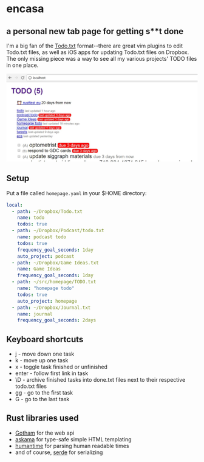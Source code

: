 # encasa

## a personal new tab page for getting s\*\*t done

I'm a big fan of the [Todo.txt](http://todotxt.org/) format--there are great vim plugins to edit Todo.txt files, as well as iOS apps for updating Todo.txt files on Dropbox. The only missing piece was a way to see all my various projects' TODO files in one place.

![screenshot](https://raw.githubusercontent.com/kevinw/encasa/master/docs/static/screenshot.jpg)

## Setup

Put a file called `homepage.yaml` in your $HOME directory:

```yaml
local:
  - path: ~/Dropbox/Todo.txt
    name: todo
    todos: true
  - path: ~/Dropbox/Podcast/todo.txt
    name: podcast todo
    todos: true
    frequency_goal_seconds: 1day
    auto_project: podcast
  - path: ~/Dropbox/Game Ideas.txt
    name: Game Ideas
    frequency_goal_seconds: 1day
  - path: ~/src/homepage/TODO.txt
    name: "homepage todo"
    todos: true
    auto_project: homepage
  - path: ~/Dropbox/Journal.txt
    name: journal
    frequency_goal_seconds: 2days
```

## Keyboard shortcuts

 * j - move down one task
 * k - move up one task
 * x - toggle task finished or unfinished
 * enter - follow first link in task
 * \D - archive finished tasks into done.txt files next to their respective todo.txt files
 * gg - go to the first task
 * G - go to the last task

## Rust libraries used

* [Gotham](https://gotham.rs/) for the web api
* [askama](https://github.com/djc/askama) for type-safe simple HTML templating
* [humantime](https://github.com/tailhook/humantime) for parsing human readable times
* and of course, [serde](https://serde.rs/) for serializing


